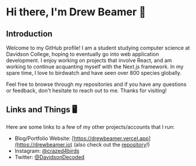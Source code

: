 # Hi there, I'm Drew Beamer 👋 

## Introduction
Welcome to my GitHub profile! I am a student studying computer science at Davidson College, hoping to eventually go into web application development. I enjoy working on projects that involve React, and am working to continue acquanting myself with the Next.js framework. In my spare time, I love to birdwatch and have seen over 800 species globally. 

Feel free to browse through my repositories and if you have any questions or feedback, don't hesitate to reach out to me. Thanks for visiting!

## Links and Things 🖥️
Here are some links to a few of my other projects/accounts that I run:
- Blog/Portfolio Website: [https://drewbeamer.vercel.app](https://drewbeamer.io) (also check out the [repository](https://github.com/drew-beamer/nextjs-blog)!)
- Instagram: [@crazed4birds](https://instagram.com/crazed4birds)
- Twitter: [@DavidsonDecoded](https://twitter.com/DavidsonDecoded)
